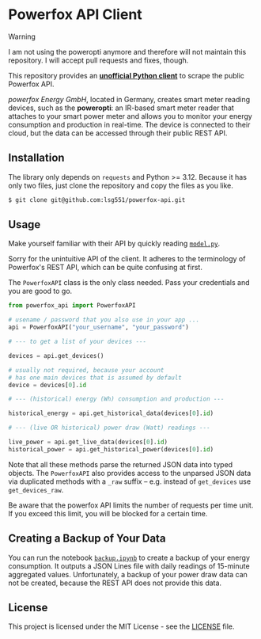 # Powerfox API Client

> [!WARNING]
> I am not using the poweropti anymore and therefore will not maintain this
> repository. I will accept pull requests and fixes, though.

This repository provides an <b><u>unofficial Python client</u></b> to scrape the
public Powerfox API.

_powerfox Energy GmbH_, located in Germany, creates smart meter reading devices,
such as the **poweropti**: an IR-based smart meter reader that attaches to your
smart power meter and allows you to monitor your energy consumption and
production in real-time. The device is connected to their cloud, but the data
can be accessed through their public REST API.

## Installation

The library only depends on `requests` and Python >= 3.12. Because it has only
two files, just clone the repository and copy the files as you like.

```bash
$ git clone git@github.com:lsg551/powerfox-api.git
```

## Usage

Make yourself familiar with their API by quickly reading
[`model.py`](src/model.py).

Sorry for the unintuitive API of the client. It adheres to the terminology of
Powerfox's REST API, which can be quite confusing at first.

The `PowerfoxAPI` class is the only class needed. Pass your credentials and you
are good to go.

```python
from powerfox_api import PowerfoxAPI

# usename / password that you also use in your app ...
api = PowerfoxAPI("your_username", "your_password")

# --- to get a list of your devices ---

devices = api.get_devices()

# usually not required, because your account
# has one main devices that is assumed by default
device = devices[0].id

# --- (historical) energy (Wh) consumption and production ---

historical_energy = api.get_historical_data(devices[0].id)

# --- (live OR historical) power draw (Watt) readings ---

live_power = api.get_live_data(devices[0].id)
historical_power = api.get_historical_power(devices[0].id)
```

Note that all these methods parse the returned JSON data into typed objects. The
`PowerfoxAPI` also provides access to the unparsed JSON data via duplicated
methods with a `_raw` suffix – e.g. instead of `get_devices` use
`get_devices_raw`.

Be aware that the powerfox API limits the number of requests per time unit. If
you exceed this limit, you will be blocked for a certain time.

## Creating a Backup of Your Data

You can run the notebook [`backup.ipynb`](./src/backup.ipynb) to create a backup
of your energy consumption. It outputs a JSON Lines file with daily readings of
15-minute aggregated values. Unfortunately, a backup of your power draw data can
not be created, because the REST API does not provide this data.

## License

This project is licensed under the MIT License - see the [LICENSE](LICENSE)
file.
